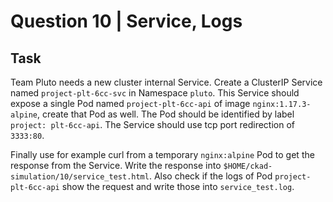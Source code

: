# Question 10 | Service, Logs

## Task
Team Pluto needs a new cluster internal Service. Create a ClusterIP Service named `project-plt-6cc-svc` in Namespace `pluto`. This Service should expose a single Pod named `project-plt-6cc-api` of image `nginx:1.17.3-alpine`, create that Pod as well. The Pod should be identified by label `project: plt-6cc-api`. The Service should use tcp port redirection of `3333:80`.

Finally use for example curl from a temporary `nginx:alpine` Pod to get the response from the Service. Write the response into `$HOME/ckad-simulation/10/service_test.html`. Also check if the logs of Pod `project-plt-6cc-api` show the request and write those into `service_test.log`.

